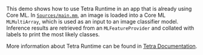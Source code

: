This demo shows how to use Tetra Runtime in an app that is already using Core
ML. In [`Sources/main.mm`](Sources/main.mm), an image is loaded into a
Core ML `MLMultiArray`, which is used as an input to an image classifier model.
Inference results are retrieved from an `MLFeatureProvider` and collated with
labels to print the most likely classes.

More information about Tetra Runtime can be found in
[Tetra Documentation](https://hub.tetra.ai/docs/).

